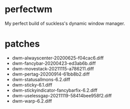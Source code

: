 # perfectwm
My perfect build of suckless's dynamic window manager.

# patches
- dwm-alwayscenter-20200625-f04cac6.diff
- dwm-fancybar-20200423-ed3ab6b.diff
- dwm-movestack-20211115-a786211.diff
- dwm-pertag-20200914-61bb8b2.diff
- dwm-statusallmons-6.2.diff
- dwm-sticky-6.1.diff
- dwm-stickyindicator-fancybarfix-6.2.diff
- dwm-uselessgap-20211119-58414bee958f2.diff
- dwm-warp-6.2.diff
